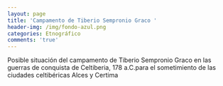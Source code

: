 ```yaml
---
layout: page
title: 'Campamento de Tiberio Sempronio Graco '
header-img: /img/fondo-azul.png
categories: Etnográfico
comments: 'true'
---
```



Posible situación del campamento de Tiberio Sempronio Graco en las guerras de conquista de Celtiberia, 178 a.C.para el sometimiento de las ciudades celtibéricas Alces y Certima

<div class="photos">
</div>
